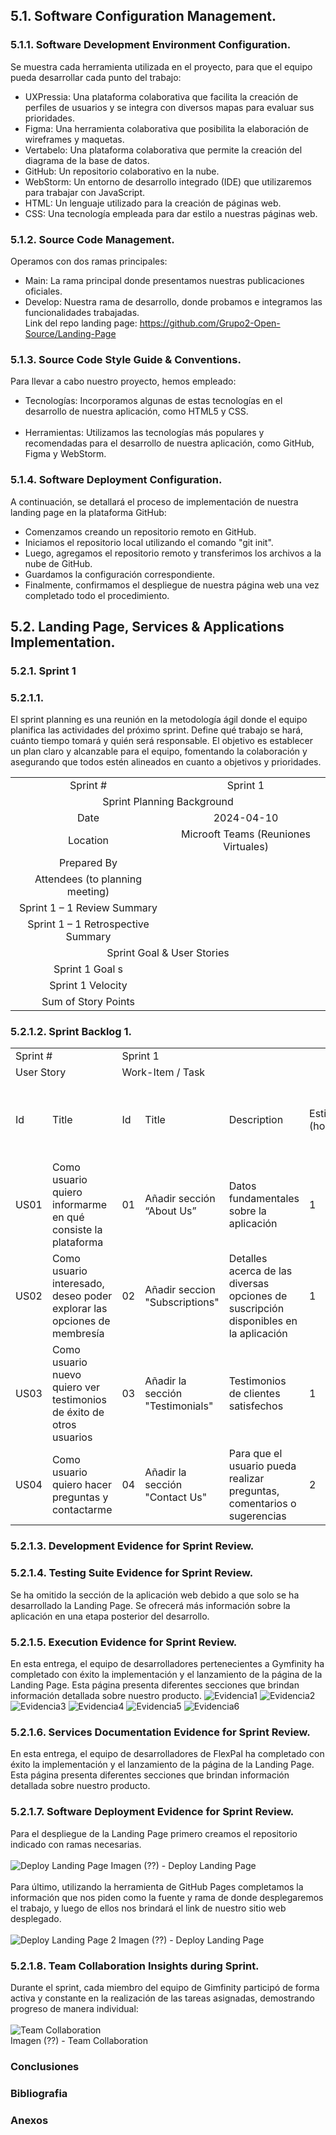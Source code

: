 ## 5.1. Software Configuration Management.
### 5.1.1. Software Development Environment Configuration.
Se muestra cada herramienta utilizada en el proyecto, para que el equipo pueda desarrollar cada punto del trabajo:
- UXPressia: Una plataforma colaborativa que facilita la creación de perfiles de usuarios y se integra con diversos mapas para evaluar sus prioridades.
- Figma: Una herramienta colaborativa que posibilita la elaboración de wireframes y maquetas.
- Vertabelo: Una plataforma colaborativa que permite la creación del diagrama de la base de datos.
- GitHub: Un repositorio colaborativo en la nube.
- WebStorm: Un entorno de desarrollo integrado (IDE) que utilizaremos para trabajar con JavaScript.
- HTML: Un lenguaje utilizado para la creación de páginas web.
- CSS: Una tecnología empleada para dar estilo a nuestras páginas web.

### 5.1.2. Source Code Management.
Operamos con dos ramas principales:
- Main: La rama principal donde presentamos nuestras publicaciones oficiales.
- Develop: Nuestra rama de desarrollo, donde probamos e integramos las funcionalidades trabajadas.
<br>Link del repo landing page: https://github.com/Grupo2-Open-Source/Landing-Page 
### 5.1.3. Source Code Style Guide & Conventions.
Para llevar a cabo nuestro proyecto, hemos empleado:
- Tecnologías: Incorporamos algunas de estas tecnologías en el desarrollo de nuestra aplicación, como HTML5 y CSS.<br><br>
- Herramientas: Utilizamos las tecnologías más populares y recomendadas para el desarrollo de nuestra aplicación, como GitHub, Figma y WebStorm.

### 5.1.4. Software Deployment Configuration.
A continuación, se detallará el proceso de implementación de nuestra landing page en la plataforma GitHub:

- Comenzamos creando un repositorio remoto en GitHub.
- Iniciamos el repositorio local utilizando el comando "git init".
- Luego, agregamos el repositorio remoto y transferimos los archivos a la nube de GitHub.
- Guardamos la configuración correspondiente.
- Finalmente, confirmamos el despliegue de nuestra página web una vez completado todo el procedimiento.

## 5.2. Landing Page, Services & Applications Implementation.
### 5.2.1. Sprint 1
### 5.2.1.1. 
El sprint planning es una reunión en la metodología ágil donde el equipo planifica las actividades del próximo sprint. Define qué trabajo se hará, cuánto tiempo tomará y quién será responsable. El objetivo es establecer un plan claro y alcanzable para el equipo, fomentando la colaboración y asegurando que todos estén alineados en cuanto a objetivos y prioridades.
<table  style="text-align: center;">
    <tbody>
        <tr>
			<td colspan="1">Sprint #</td>
            <td colspan="1"> Sprint 1  </td>
		</tr>
        <tr>
			<td colspan="2">Sprint Planning Background </td>
		</tr>
        <tr>
			<td colspan="1">Date</td>
            <td colspan="1"> 2024-04-10 </td>
		</tr>
        <tr>
			<td colspan="1">Location</td>
            <td colspan="1">Microoft Teams (Reuniones Virtuales)</td>
		</tr>
        <tr>
			<td colspan="1">Prepared By</td>
            <td colspan="1"></td>
		</tr>
        <tr>
			<td colspan="1"> Attendees (to planning meeting)</td>
            <td colspan="1"></td>
		</tr>
         <tr>
			<td colspan="1">Sprint 1 – 1 Review Summary </td>
            <td colspan="1"></td>
		</tr>
         <tr>
			<td colspan="1">Sprint 1 – 1 Retrospective Summary </td>
            <td colspan="1"></td>
		</tr>
         <tr>
			<td colspan="2">Sprint Goal & User Stories </td>
		</tr>
         <tr>
			<td colspan="1">Sprint 1 Goal s </td>
            <td colspan="1"></td>
		</tr>
        <tr>
			<td colspan="1">Sprint 1 Velocity </td>
            <td colspan="1"></td>
		</tr>
        <tr>
			<td colspan="1">Sum of Story Points </td>
            <td colspan="1"></td>
		</tr>
</tbody>
</table>

### 5.2.1.2. Sprint Backlog 1.
<table>
    <tbody>
        <tr>
			<td colspan="2">Sprint #</td>
            <td colspan="6"> Sprint 1  </td>
		</tr>
        <tr>
			<td colspan="2">User Story</td>
            <td colspan="6"> Work-Item / Task  </td>
		</tr>
        <tr>
			<td colspan="1"> Id </td>
            <td colspan="1"> Title </td>
			<td colspan="1"> Id </td>
            <td colspan="1"> Title </td>
			<td colspan="1"> Description </td>
            <td colspan="1"> Estimation (hours) </td>
			<td colspan="1"> Assigned to </td>
            <td colspan="1"> Status (To-do / InProcess / ToReview / Done) </td>
		</tr>
        <tr>
			<td colspan="1"> US01 </td>
            <td colspan="1"> Como usuario quiero informarme en qué consiste la plataforma </td>
			<td colspan="1"> 01 </td>
            <td colspan="1"> Añadir sección “About Us” </td>
			<td colspan="1"> Datos fundamentales sobre la aplicación </td>
            <td colspan="1"> 1 </td>
			<td colspan="1"> Assigned to </td>
            <td colspan="1"> Status (To-do / InProcess / ToReview / Done) </td>
		</tr>
        <tr>
			<td colspan="1"> US02 </td>
            <td colspan="1"> Como usuario interesado, deseo poder explorar las opciones de membresía </td>
			<td colspan="1"> 02 </td>
            <td colspan="1"> Añadir seccion "Subscriptions" </td>
			<td colspan="1"> Detalles acerca de las diversas opciones de suscripción disponibles en la aplicación </td>
            <td colspan="1"> 1 </td>
			<td colspan="1"> Assigned to </td>
            <td colspan="1"> Status (To-do / InProcess / ToReview / Done) </td>
		</tr>
        <tr>
			<td colspan="1"> US03 </td>
            <td colspan="1"> Como usuario nuevo quiero ver testimonios de éxito de otros usuarios </td>
			<td colspan="1"> 03 </td>
            <td colspan="1"> Añadir la sección "Testimonials" </td>
			<td colspan="1"> Testimonios de clientes satisfechos </td>
            <td colspan="1"> 1 </td>
			<td colspan="1"> Assigned to </td>
            <td colspan="1"> Status (To-do / InProcess / ToReview / Done) </td>
		</tr>
         <tr>
			<td colspan="1"> US04 </td>
            <td colspan="1"> Como usuario quiero hacer preguntas y contactarme </td>
			<td colspan="1"> 04 </td>
            <td colspan="1"> Añadir la sección "Contact Us" </td>
			<td colspan="1"> Para que el usuario pueda realizar preguntas, comentarios o sugerencias </td>
            <td colspan="1"> 2 </td>
			<td colspan="1"> Assigned to </td>
            <td colspan="1"> Status (To-do / InProcess / ToReview / Done) </td>
		</tr>
    </tbody>
</table>

### 5.2.1.3. Development Evidence for Sprint Review.
### 5.2.1.4. Testing Suite Evidence for Sprint Review.

Se ha omitido la sección de la aplicación web debido a que solo se ha desarrollado la Landing Page. Se ofrecerá más información sobre la aplicación en una etapa posterior del desarrollo.

### 5.2.1.5. Execution Evidence for Sprint Review.

En esta entrega, el equipo de desarrolladores pertenecientes a Gymfinity ha completado con éxito la implementación y el lanzamiento de la página de la Landing Page. Esta página presenta diferentes secciones que brindan información detallada sobre nuestro producto.
![Evidencia1](assets/img/Evidencia1.png)
![Evidencia2](assets/img/Evidencia2.png)
![Evidencia3](assets/img/Evidencia3.png)
![Evidencia4](assets/img/Evidencia4.png)
![Evidencia5](assets/img/Evidencia5.png)
![Evidencia6](assets/img/Evidencia6.png)


### 5.2.1.6. Services Documentation Evidence for Sprint Review.

En esta entrega, el equipo de desarrolladores de FlexPal ha completado con éxito la implementación y el lanzamiento de la página de la Landing Page. Esta página presenta diferentes secciones que brindan información detallada sobre nuestro producto.

### 5.2.1.7. Software Deployment Evidence for Sprint Review.
Para el despliegue de la Landing Page primero creamos el repositorio
indicado con ramas necesarias.
<br><br>
<img src="assets/chapter05/LandingPage.png" alt="Deploy Landing Page">
Imagen (??) - Deploy Landing Page
<br><br>
Para último, utilizando la herramienta de GitHub Pages completamos
la información que nos piden como la fuente y rama de donde
desplegaremos el trabajo, y luego de ellos nos brindará el link de
nuestro sitio web desplegado.
<br><br>
<img src="assets/chapter05/LandingPage2.png" alt="Deploy Landing Page 2">
Imagen (??) - Deploy Landing Page
<br>

### 5.2.1.8. Team Collaboration Insights during Sprint.
Durante el sprint, cada miembro del equipo de Gimfinity participó de forma activa y constante en la realización de las tareas asignadas, demostrando progreso de manera individual:
<br><br>
<img src="assets/chapter05/Team Collaboration.png" alt="Team Collaboration">
<br>
Imagen (??) - Team Collaboration

### Conclusiones

### Bibliografia

### Anexos

